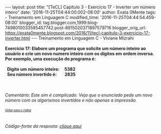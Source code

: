 --- layout: post title: "\[TeCL\] Capítulo 3 - Exercício 17 - Inverter
um número inteiro" date: '2016-11-25T04:44:00.002-08:00' author: Exata
0Mente tags: - Treinamento em Linguagem C modified\_time:
'2016-11-25T04:44:54.459-08:00' blogger\_id:
tag:blogger.com,1999:blog-7498010033595457742.post-8915020371897579716
blogger\_orig\_url:
https://exata0mente.blogspot.com/2016/11/tecl-capitulo-3-exercicio-17-inverter.html
--- Treinamento em Linguagem C - Viviane Mizrahi \
\
**Exercício 17: Elabore um programa que solicite um número inteiro ao
usuário e crie um novo numero inteiro com os dígitos em ordem inversa.
Por exemplo, uma execução do programa é:\
\
  Digite um número inteiro:     5382\
  Seu número invertido é:        2835**\
\
\
\
*Comentário: Este sim é complicado. Veja que o enunciado pede um novo
número com os algarismos invertidos e não apenas a impressão.*\
*\
<span
style="font-family: &quot;helvetica neue&quot; , &quot;arial&quot; , &quot;helvetica&quot; , sans-serif;"><span
style="font-size: small;">[<span style="font-size: x-small;">*Voltar
para o ín<span
style="font-family: &quot;helvetica neue&quot; , &quot;arial&quot; , &quot;helvetica&quot; , sans-serif;">di<span
style="font-family: &quot;helvetica neue&quot; , &quot;arial&quot; , &quot;helvetica&quot; , sans-serif;">ce</span></span>*</span>](http://exata0mente.blogspot.com/2016/11/indice-do-blog.html)</span></span>*\
\
*<span
style="font-family: &quot;helvetica neue&quot; , &quot;arial&quot; , &quot;helvetica&quot; , sans-serif;"><span
style="font-size: small;"><span style="font-size: x-small;">*<span
style="font-family: &quot;helvetica neue&quot; , &quot;arial&quot; , &quot;helvetica&quot; , sans-serif;"><span
style="font-family: &quot;helvetica neue&quot; , &quot;arial&quot; , &quot;helvetica&quot; , sans-serif;"> *[](http://adf.ly/1g5iEl)*
</span></span>*</span></span></span>*\
*Código-fonte da resposta: [clique aqui](http://adf.ly/1g5jM4)*
